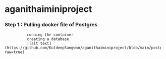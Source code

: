 # aganithaiminiproject
### Step 1 : Pulling docker file of Postgres 
              running the container 
              creating a database
              ![alt text]   (https://github.com/KuldeepSangwan/aganithaiminiproject/blob/main/postgre1.JPG?raw=true)
              
